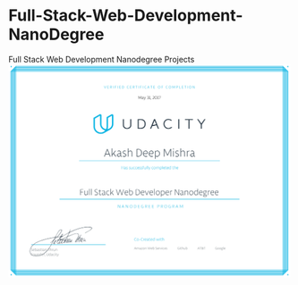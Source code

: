 # Full-Stack-Web-Development-NanoDegree
Full Stack Web Development Nanodegree Projects
![alt text](https://github.com/deep6750/Full-Stack-Web-Development-NanoDegree/blob/master/nano.jpg)
